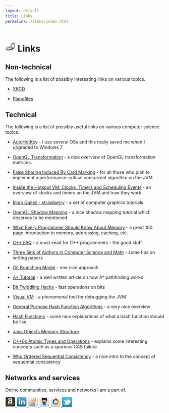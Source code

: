```yaml
---
layout: default
title: Links
permalink: /links/index.html
---
```




# ![links](/resources/images/link.png) Links


## Non-technical

The following is a list of possibly interesting links on various topics.

* [XKCD](http://xkcd.com)

* [Pianofiles](http://www.pianofiles.com/)


## Technical

The following is a list of possibly useful links on various computer science topics.

* [AutoHotKey](http://www.autohotkey.com/) - I use several OSs and this really saved me when I upgraded to Windows 7.

* [OpenGL Transformation](http://www.songho.ca/opengl/gl_transform.html) - a nice overview of OpenGL transformation matrices.

* [False Sharing Induced By Card Marking](https://blogs.oracle.com/dave/entry/false_sharing_induced_by_card) - for all those who plan to implement a performance-critical concurrent algorithm on the JVM

* [Inside the Hotspot VM: Clocks, Timers and Scheduling Events](https://blogs.oracle.com/dholmes/entry/inside_the_hotspot_vm_clocks) - an overview of clocks and timers on the JVM and how they work

* [Inigo Quilez - strawberry](http://www.iquilezles.org/www/index.htm) - a set of computer graphics tutorials

* [OpenGL Shadow Mapping](http://www.paulsprojects.net/tutorials/smt/smt.html) - a nice shadow mapping tutorial which deserves to be mentioned

* [What Every Programmer Should Know About Memory](http://www.akkadia.org/drepper/cpumemory.pdf) - a great 100 page introduction to memory, addressing, caching, etc.

* [C++ FAQ](http://www.parashift.com/c++-faq-lite/) - a must-read for C++ programmers - the good stuff

* [Three Sins of Authors in Computer Science and Math](http://www.cs.cmu.edu/~jrs/sins.html) - some tips on writing papers

* [Git Branching Model](http://nvie.com/posts/a-successful-git-branching-model/) - one nice approach

* [A* Tutorial](http://www.policyalmanac.org/games/aStarTutorial.htm) - a well written article on how A* pathfinding works

* [Bit Twiddling Hacks](http://graphics.stanford.edu/~seander/bithacks.html) - fast operations on bits

* [Visual VM](http://download.oracle.com/javase/6/docs/technotes/guides/visualvm/index.html) - a phenomenal tool for debugging the JVM

* [General Purpose Hash Function Algorithms](http://www.partow.net/programming/hashfunctions/) - a very nice overview

* [Hash Functions](http://home.comcast.net/~bretm/hash/) - some nice explanations of what a hash function should be like

* [Java Objects Memory Structure](http://www.codeinstructions.com/2008/12/java-objects-memory-structure.html)

* [C++0x Atomic Types and Operations](http://www.open-std.org/jtc1/sc22/wg21/docs/papers/2007/n2427.html#Introduction) - explains some interesting concepts such as a spurious CAS failure

* [Who Ordered Sequential Consistency](http://bartoszmilewski.wordpress.com/2008/11/11/who-ordered-sequential-consistency) - a nice intro to the concept of sequential consistency


## Networks and services

Online communities, services and networks I am a part of.

<a href="http://www.amazon.com/gp/registry/wishlist/1L7QE0GKUUG7A">
  <img class="hoverimage" src="/resources/images/amazon_32_black.png" alt="Amazon wishlist for axel22" title="Amazon wishlist for axel22"/>
</a>

<a href="http://ch.linkedin.com/pub/aleksandar-prokopec/11/87b/887" >
  <img class="hoverimage" src="/resources/images/linkedin_32.png" alt="View Aleksandar Prokopec's profile on LinkedIn"/>
</a>

<a href="http://stackexchange.com/users/7ec3739be38b40fcaa675e82f9524758">
  <img class="hoverimage" src="/resources/images/stackoverflow_32.png" alt="profile for axel22 on Stack Exchange" title="profile for axel22 on Stack Exchange"/>
</a>

<a href="http://github.com/axel22">
  <img class="hoverimage" src="/resources/images/github_32.png" alt="GitHub profile for axel22" title="GitHub profile for axel22"/>
</a>

<a href="http://picasaweb.google.com/116308712016730295956">
  <img class="hoverimage" src="/resources/images/picasa_32.png" alt="Picasa albums for axel22" title="Picasa albums for axel22"/>
</a>

<a href="https://twitter.com/__axel22">
  <img class="hoverimage" src="/resources/images/twitter-32.png"/>
</a>

























